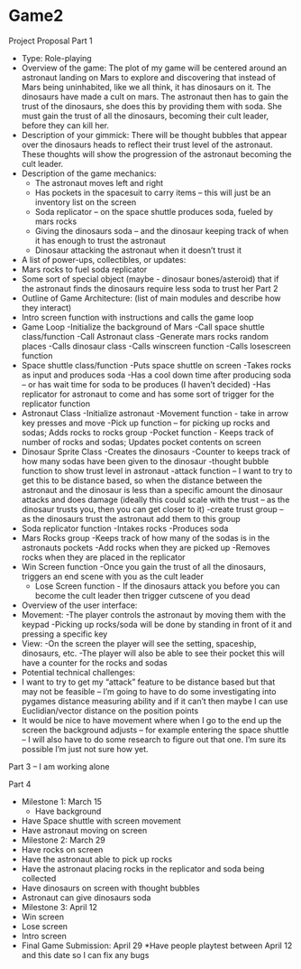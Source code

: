 # Game2

Project Proposal
Part 1
* Type: Role-playing
* Overview of the game: The plot of my game will be centered around an astronaut landing on Mars to explore and discovering that instead of Mars being uninhabited, like we all think, it has dinosaurs on it. The dinosaurs have made a cult on mars. The astronaut then has to gain the trust of the dinosaurs, she does this by providing them with soda. She must gain the trust of all the dinosaurs, becoming their cult leader, before they can kill her. 
* Description of your gimmick: There will be thought bubbles that appear over the dinosaurs heads to reflect their trust level of the astronaut. These thoughts will show the progression of the astronaut becoming the cult leader.
* Description of the game mechanics: 
  * The astronaut moves left and right
  * Has pockets in the spacesuit to carry items – this will just be an inventory list on the screen
  * Soda replicator – on the space shuttle produces soda, fueled by mars rocks 
  * Giving the dinosaurs soda – and the dinosaur keeping track of when it has enough to trust the astronaut
  * Dinosaur attacking the astronaut when it doesn’t trust it
*	A list of power-ups, collectibles, or updates:
  * Mars rocks to fuel soda replicator  
  * Some sort of special object (maybe - dinosaur bones/asteroid) that if the astronaut finds the dinosaurs require less soda to trust her
Part 2
*	Outline of Game Architecture: (list of main modules and describe how they interact)
  * Intro screen function with instructions and calls the game loop
  * Game Loop
    -Initialize the background of Mars
    -Call space shuttle class/function
    -Call Astronaut class
    -Generate mars rocks random places
    -Calls dinosaur class 
    -Calls winscreen function
    -Calls losescreen function
  * Space shuttle class/function
    -Puts space shuttle on screen
    -Takes rocks as input and produces soda
    -Has a cool down time after producing soda – or has wait time for soda to be produces (I haven’t decided)
    -Has replicator for astronaut to come and has some sort of trigger for the replicator function
  * Astronaut Class
    -Initialize astronaut 
    -Movement function - take in arrow key presses and move 
    -Pick up function – for picking up rocks and sodas; Adds rocks to rocks group
    -Pocket function - Keeps track of number of rocks and sodas; Updates pocket contents on screen 
 * Dinosaur Sprite Class
  -Creates the dinosaurs
  -Counter to keeps track of how many sodas have been given to the dinosaur
  -thought bubble function to show trust level in astronaut
 	-attack function – I want to try to get this to be distance based, so when the distance between the astronaut and the dinosaur is less than a specific amount the dinosaur attacks and does damage (ideally this could scale with the trust – as the dinosaur trusts you, then you can get closer to it)
 	-create trust group – as the dinosaurs trust the astronaut add them to this group
  * Soda replicator function
   -Intakes rocks
 	 -Produces soda
  * Mars Rocks group
   -Keeps track of how many of the sodas is in the astronauts pockets
   -Add rocks when they are picked up
   -Removes rocks when they are placed in the replicator
  * Win Screen function -Once you gain the trust of all the dinosaurs, triggers an end scene with you as the cult leader
 	* Lose Screen function - If the dinosaurs attack you before you can become the cult leader then trigger cutscene of you dead
*	Overview of the user interface:
  * Movement:
    -The player controls the astronaut by moving them with the keypad
   	-Picking up rocks/soda will be done by standing in front of it and pressing a specific key
  * View:
    -On the screen the player will see the setting, spaceship, dinosaurs, etc.
    -The player will also be able to see their pocket this will have a counter for the rocks and sodas 
*	Potential technical challenges: 
  *	I want to try to get my “attack” feature to be distance based but that may not be feasible – I’m going to have to do some investigating into pygames distance measuring ability and if it can’t then maybe I can use Euclidian/vector distance on the position points
  *	It would be nice to have movement where when I go to the end up the screen the background adjusts – for example entering the space shuttle – I will also have to do some research to figure out that one. I’m sure its possible I’m just not sure how yet.  
  
Part 3 – I am working alone  

Part 4
*	Milestone 1: March 15
 	* Have background
  *	Have Space shuttle with screen movement
  *	Have astronaut moving on screen
*	Milestone 2: March 29
  *	Have rocks on screen
  *	Have the astronaut able to pick up rocks
  *	Have the astronaut placing rocks in the replicator and soda being collected
  *	Have dinosaurs on screen with thought bubbles
  *	Astronaut can give dinosaurs soda
*	Milestone 3: April 12
  *	Win screen
  *	Lose screen
  *	Intro screen
*	Final Game Submission: April 29
  	*Have people playtest between April 12 and this date so I can fix any bugs
  
